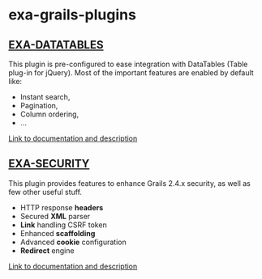 # exa-grails-plugins

## [EXA-DATATABLES](https://github.com/exanpe/exa-grails-plugins/tree/master/exa-datatables)

This plugin is pre-configured to ease integration with DataTables (Table plug-in for jQuery).
Most of the important features are enabled by default like:
* Instant search,
* Pagination,
* Column ordering,
* ...

[Link to documentation and description](https://github.com/exanpe/exa-grails-plugins/tree/master/exa-datatables)

## [EXA-SECURITY](https://github.com/exanpe/exa-grails-plugins/tree/master/exa-security)

This plugin provides features to enhance Grails 2.4.x security, as well as few other useful stuff.
* HTTP response **headers**
* Secured **XML** parser
* **Link** handling CSRF token
* Enhanced **scaffolding**
* Advanced **cookie** configuration
* **Redirect** engine

[Link to documentation and description](https://github.com/exanpe/exa-grails-plugins/tree/master/exa-security)
